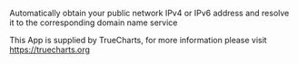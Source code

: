 Automatically obtain your public network IPv4 or IPv6 address and resolve it to the corresponding domain name service

This App is supplied by TrueCharts, for more information please visit https://truecharts.org
